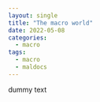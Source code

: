 ```yaml
---
layout: single
title: "The macro world"
date: 2022-05-08
categories:
  - macro
tags:
  - macro
  - maldocs
---
```


dummy text
